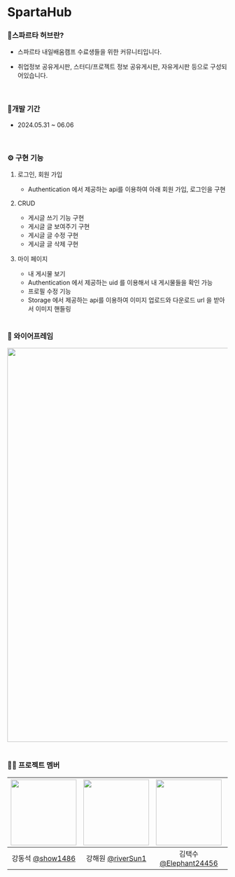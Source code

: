 # SpartaHub

### 📢스파르타 허브란?

- 스파르타 내일배움캠프 수료생들을 위한 커뮤니티입니다.
- 취업정보 공유게시판, 스터디/프로젝트 정보 공유게시판, 자유게시판 등으로 구성되어있습니다.
  
  <br/>

### 📅개발 기간
- 2024.05.31 ~ 06.06

  <br/>

### ⚙ 구현 기능

1. 로그인, 회원 가입
   - Authentication 에서 제공하는 api를 이용하여 아래 회원 가입, 로그인을 구현
  
2. CRUD
   - 게시글 쓰기 기능 구현
   - 게시글 글 보여주기 구현
   - 게시글 글 수정 구현
   - 게시글 글 삭제 구현
  
3. 마이 페이지
   - 내 게시물 보기
   - Authentication 에서 제공하는 uid 를 이용해서 내 게시물들을 확인 가능
   - 프로필 수정 기능
   - Storage 에서 제공하는 api를 이용하여 이미지 업로드와 다운로드 url 을 받아서 이미지 핸들링
  
   <br/>


### 📅 와이어프레임

<img src="https://github.com/riverSun1/SpartaHub/assets/67379144/f28ed01f-48b6-4bbf-ba2d-2703127e37a1" width="900"/>
<br/><br/>

### 🙋‍♂️ 프로젝트 멤버

| <img src="https://avatars.githubusercontent.com/u/153741544?v=4" width="150" height="150"/> | <img src="https://avatars.githubusercontent.com/u/67379144?v=4" width="150" height="150"/> | <img src="https://avatars.githubusercontent.com/u/127363110?v=4" width="150" height="150"/> | <img src="https://avatars.githubusercontent.com/u/144431560?v=4" width="150" height="150"/> | <img src="https://avatars.githubusercontent.com/u/114460404?v=4" width="150" height="150"/> |
| :-----------------------------------------------------------------------------------------: | :----------------------------------------------------------------------------------------: | :-----------------------------------------------------------------------------------------: | :-----------------------------------------------------------------------------------------: | :-----------------------------------------------------------------------------------------: |
|                       강동석 [@show1486](https://github.com/show1486)                       |                     강해원 [@riverSun1](https://github.com/riverSun1)                      |                  김택수 [@Elephant24456](https://github.com/Elephant24456)                  |                      이하름 [@LeeHareum](https://github.com/LeeHareum)                      |                        전은겸 [@eunkyum](https://github.com/eunkyum)                        |

<br/>

